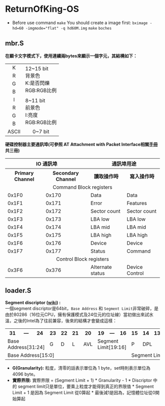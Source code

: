 # ReturnOfKing-OS

* Before use command `make` You should create a image first:
`bximage -hd=60 -imgmode="flat" -q hd60M.img`
`make`
`boches`

## mbr.S
__在顯卡文字模式下，使用連續兩bytes來顯示一個字元，其結構如下：__

<table>
  <tr>
  	<td align="center">K</td>
  	<td rowspan="4">12~15 bit<br>背景色<br>K:是否閃爍<br>RGB:RGB比例</td>
  </tr>
  <tr>
  	<td align="center">R</td>
  </tr>
  <tr>
  	<td align="center">G</td>
  </tr>
  <tr>
  	<td align="center">B</td>
  </tr>
  <td align="center">I</td>
  <td rowspan="4">8~11 bit<br>前景色<br>I:亮度<br>RGB:RGB比例</td>
  </tr>
  <tr>
  	<td align="center">R</td>
  </tr>
  <tr>
  	<td align="center">G</td>
  </tr>
  <tr>
  	<td align="center">B</td>
  </tr>
  <tr>
    <td align="center">ASCII</td>
    <td align="center">0~7 bit</td>
  </tr>
</table>

__硬碟控制器主要通訊埠(可參照 AT Attachment with Packet Interface相關[手冊](http://www.t13.org/Documents/UploadedDocuments/docs2007/D1532v1r4b-AT_Attachment_with_Packet_Interface_-_7_Volume_1.pdf) 共三冊)__

<table>
    <tr>
        <th align="center" colspan="2">IO 通訊埠</th>
        <th align="center" colspan="2">通訊埠用途</th>
    </tr>
    <tr>
        <th align="center">Primary Channel</th>
        <th align="center">Secondary Channel</th>
        <th align="center">讀取操作時</th>
        <th align="center">寫入操作時</th>
    </tr>
    <tr>
        <td align="center" colspan="4">Command Block registers</td>
    </tr>
    <tr>
        <td>0x1F0</td>
        <td>0x170</td>
        <td>Data</td>
        <td>Data</td>
    </tr>
    <tr>
        <td>0x1F1</td>
        <td>0x171</td>
        <td>Error</td>
        <td>Features</td>
    </tr>
    <tr>
        <td>0x1F2</td>
        <td>0x172</td>
        <td>Sector count</td>
        <td>Sector count</td>
    </tr>
    <tr>
        <td>0x1F3</td>
        <td>0x173</td>
        <td>LBA low</td>
        <td>LBA low</td>
    </tr>
    <tr>
        <td>0x1F4</td>
        <td>0x174</td>
        <td>LBA mid</td>
        <td>LBA mid</td>
    </tr>
    <tr>
        <td>0x1F5</td>
        <td>0x175</td>
        <td>LBA high</td>
        <td>LBA high</td>
    </tr>
    <tr>
        <td>0x1F6</td>
        <td>0x176</td>
        <td>Device</td>
        <td>Device</td>
    </tr>
    <tr>
        <td>0x1F7</td>
        <td>0x177</td>
        <td>Status</td>
        <td>Command</td>
    </tr>
    <tr>
        <td align="center" colspan="4">Control Block registers</td>
    </tr>
    <tr>
        <td>0x3F6</td>
        <td>0x376</td>
        <td>Alternate status</td>
        <td>Device Control</td>
    </tr>
</table>

## loader.S

__Segment discriptor ([wiki](https://en.wikipedia.org/wiki/Segment_descriptor)) :__<br>
一個segment discriptor是64bit，`Base Address` 和 `Segment Limit`非常破碎，是由於80286（16位元CPU，擁有保護模式及24位元的位址線）當初做出來試水溫，之後的Intel為了往前兼容，後來的結構才會變成這樣：
<table align="center">
<tbody><tr>
<th>31</th>
<th>—</th>
<th>24</th>
<th>23</th>
<th>22</th>
<th>21</th>
<th>20</th>
<th>19</th>
<th>—</th>
<th>16</th>
<th>15</th>
<th>14</th>
<th>13</th>
<th>12</th>
<th>11</th>
<th>10</th>
<th>9</th>
<th>8</th>
<th>7</th>
<th>—</th>
<th>0</th>
</tr>
<tr>
<td colspan="3">Base Address[31:24]</td>
<td>G</td>
<td>D</td>
<td>L</td>
<td>AVL</td>
<td colspan="3">Segment Limit[19:16]</td>
<td>P</td>
<td colspan="2">DPL</td>
<td>1</td>
<td>1</td>
<td>C</td>
<td>R</td>
<td>A</td>
<td colspan="3">Base Address[23:16]</td>
</tr>
<tr>
<td colspan="10">Base Address[15:0]</td>
<td colspan="11">Segment Limit[15:0]</td>
</tr>
</tbody>
</table>

  *   **G(Granularity):** 粒度，清零的話表示單位為 1 byte，set時則表示單位為 4096 byte。
  *   **實際界限:** 實際界限 = (Segment Limit + 1) * Granularity - 1
    *   Discriptor 中的 segment limit只是單位，要乘上粒度才能得到真正的界限值
    *   Segment Limit + 1 是因為 Segment Limit 從0算起
    *   最後減1是因為，記憶體位址從0開始算起